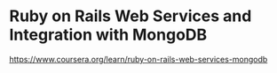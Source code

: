 # Ruby on Rails Web Services and Integration with MongoDB

https://www.coursera.org/learn/ruby-on-rails-web-services-mongodb
